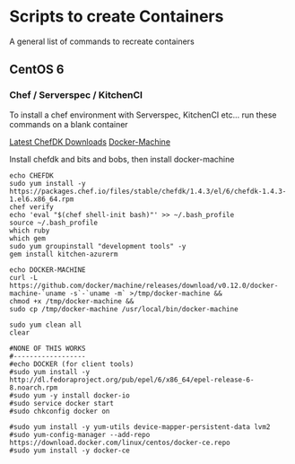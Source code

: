 # Scripts to create Containers
A general list of commands to recreate containers

## CentOS 6

### Chef / Serverspec / KitchenCI

To install a chef environment with Serverspec, KitchenCI etc... run these commands on a blank container

[Latest ChefDK Downloads](https://downloads.chef.io/chefdk)
[Docker-Machine](https://github.com/docker/machine/releases)

Install chefdk and bits and bobs, then install docker-machine
```
echo CHEFDK
sudo yum install -y https://packages.chef.io/files/stable/chefdk/1.4.3/el/6/chefdk-1.4.3-1.el6.x86_64.rpm
chef verify
echo 'eval "$(chef shell-init bash)"' >> ~/.bash_profile
source ~/.bash_profile
which ruby
which gem
sudo yum groupinstall "development tools" -y 
gem install kitchen-azurerm

echo DOCKER-MACHINE
curl -L https://github.com/docker/machine/releases/download/v0.12.0/docker-machine-`uname -s`-`uname -m` >/tmp/docker-machine &&
chmod +x /tmp/docker-machine &&
sudo cp /tmp/docker-machine /usr/local/bin/docker-machine

sudo yum clean all
clear

#NONE OF THIS WORKS
#------------------
#echo DOCKER (for client tools)
#sudo yum install -y http://dl.fedoraproject.org/pub/epel/6/x86_64/epel-release-6-8.noarch.rpm
#sudo yum -y install docker-io
#sudo service docker start
#sudo chkconfig docker on

#sudo yum install -y yum-utils device-mapper-persistent-data lvm2
#sudo yum-config-manager --add-repo https://download.docker.com/linux/centos/docker-ce.repo
#sudo yum install -y docker-ce
```

